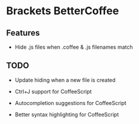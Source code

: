 # Brackets BetterCoffee

## Features

* Hide .js files when .coffee & .js filenames match

## TODO

* Update hiding when a new file is created

* Ctrl+J support for CoffeeScript
* Autocompletion suggestions for CoffeeScript
* Better syntax highlighting for CoffeeScript